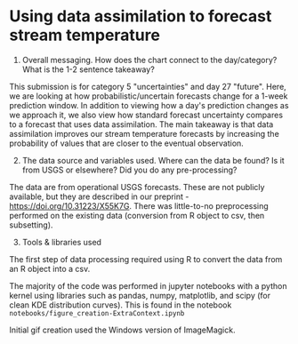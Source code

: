 # Using data assimilation to forecast stream temperature

1. Overall messaging. How does the chart connect to the day/category? What is the 1-2 sentence takeaway?

This submission is for category 5 "uncertainties" and day 27 "future". Here, we are looking at how probabilistic/uncertain forecasts change for a 1-week prediction window. In addition to viewing how a day's prediction changes as we approach it, we also view how standard forecast uncertainty compares to a forecast that uses data assimilation. The main takeaway is that data assimilation improves our stream temperature forecasts by increasing the probability of values that are closer to the eventual observation.

2. The data source and variables used. Where can the data be found? Is it from USGS or elsewhere? Did you do any pre-processing?

The data are from operational USGS forecasts. These are not publicly available, but they are described in our preprint - https://doi.org/10.31223/X55K7G. There was little-to-no preprocessing performed on the existing data (conversion from R object to csv, then subsetting).

3. Tools & libraries used

The first step of data processing required using R to convert the data from an R object into a csv.

The majority of the code was performed in jupyter notebooks with a python kernel using libraries such as pandas, numpy, matplotlib, and scipy (for clean KDE distribution curves). This is found in the notebook `notebooks/figure_creation-ExtraContext.ipynb`

Initial gif creation used the Windows version of ImageMagick.
